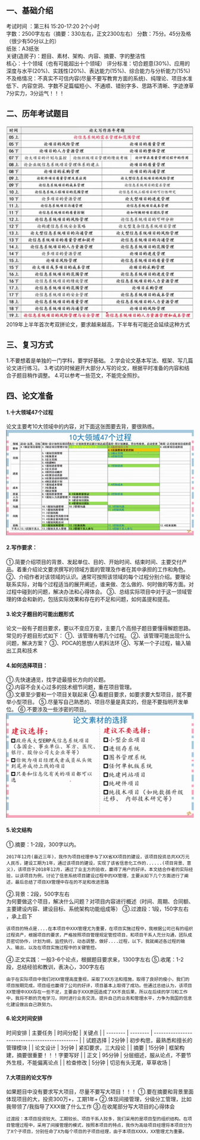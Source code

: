## 一、基础介绍
考试时间 ：第三科 15:20-17:20  2个小时    
字数：2500字左右（摘要：330左右，正文2300左右）
分数：75分。45分及格（很少有50分以上的）  
纸张：A3纸张  
关键(造房子)：题目、素材、架构、内容、摘要、字的整洁性  
核心：十个领域（也有可能超出十个领域）
评分标准：切合题意(30%)、应用的深度与水平(20%)、实践性(20%)、表达能力(15%)、综合能力与分析能力(15%)
不及格情况：不真实不可信内容(尽量不要写教育方面的系统)、纯理论、项目水准低下、内容空洞、字数不足篇幅短小、不通顺、错别字多、思路不清晰、字迹潦草
7分实力，3分运气！！！
## 二、历年考试题目
![历年考试题目](https://www.github.com/HXQ666/StoryWriterImg/raw/master/小书匠/1563086657059.png)
2019年上半年首次考双拼论文，要求越来越高，下半年有可能还会延续这种方式
## 三、复习方式
1.不要想着是单独的一门学科，要学好基础。
2.学会论文基本写法、框架、写几篇论文进行练习。
3.考试的时候避开大部分人写的论文，根据平时准备的内容和结合子题目稍作调整。
4.可以参考一些范文，不能完全照抄。
## 四、论文准备
####  1.十大领域47个过程
论文主要考10大领域中的内容，对下面这张图要去背，要很熟练。  
![10大领域47个过程](https://www.github.com/HXQ666/StoryWriterImg/raw/master/小书匠/1563087463250.png)
#### 2.写作要求：
①.简要介绍项目的背景、发起单位、目的、开始时间、结束时间、主要交付产品。着重介绍论文要求撰写的领域方面的管理及作者在其中承担的工作和角色。
②、介绍作者对该领域的认识。通常可按照该领域的每个过程分别介绍。要理论联系实际，对每个过程适当的展开阐述，谁来做、怎么做的、何时做的等方面。对过程中碰到的问题，解决办法和心得体会。
③、总结实际项目中对于这一领域管理的体会和新的，包括实际效果和存在的不足和问题，如何盖提和提高。

#### 3.论文子题目的可能出题形式
论文一般有子题目要求，要以不变应万变，主要几个高频子题目要懂得解题思路。常见的子题目形式如下：
①、该管理有哪几个过程。
②、该管理可能出现什么问题，解决方案？
③、PDCA的思想/人机料法环
④、写某一个子过程，输入输出工具和技术

#### 4.如何选择项目：
①.先快速通览，找字迹最擅长方向的论题。  
②.内容不会关心过多的技术细节问题，重在项目管理。  
③.文章至少要和一个项目关联起来
④.看题目要求，如要求要大型项目，就不要举小型项目。
⑤.尽量写自己熟悉的、项目尽量是真实的，但是不要指明开发单位。
⑥.不要涉及一些涉密的项目。
![论文素材的选择](https://www.github.com/HXQ666/StoryWriterImg/raw/master/小书匠/1563088612587.png)
  
 #### 5.论文结构
 ①.摘要：1-2段，300字以内。
 ```
 2017年12月(最近三年)，我作为项目经理参与了XX省XX项目的建设，该项目投资总共XX万元人民币，建设工期为1年，通过该项目的建设，实现了该省信息化工作的......(项目背景、意义)，该项目于2018年12月，通过了业主方的验收，赢得了用户的好评。本文结合作者的实际经验，以该项目为例，讨论了信息系统项目建设过程中的XX管理，主要从如下几个方面进行了阐述，最后总结了项目XX管理中存在的不足和改进思路
 ```
 ②.背景：2段，500字左右  
 为何要做这个项目，解决什么问题？对项目内容进行概述（时间、周期、合同额、主要建设内容、建设目标、系统架构功能组成等）
 ③.过渡段：1段，150字左右 ，承上启下
 ```
 该项目的特点是....在本项目中XXX管理尤为重要，在项目实施过程中，我根据公司已有的组织过程资产，根据项目的要求，严格按照项目管理规定管控项目，和项目干系人充分沟通，团队成员密切协作，计划为纲，监控执行，动态调整，做好....过程，以下，我就阐述各过程的输入、输出，以及在项目实施过程中的关键管控。
 ```
 ④.正文实践：一般3-6个论点，根据题目要求来，1300字左右
 ⑤.收尾：1-2段，总结经验和教训，表决心，300字左右
 ```
由于在实际项目中我们对XX管理高度重视，采取了XX方法和措施，取得了良好的瘦小，我们的项目按期完成，项目组也赢得了公司的好评，项目基本上取得了成功。但通过总结认为，该项目XX管理中XXX存在一些不足，主要由于XXX原因造成了XX不良后果，所以在后续的学习和工作中，我将不断的充电学习，同时进行业务交流，提升自己的业务和管理水平，力争为我国的信息化建设做出自己跌努力。
 ```
 #### 6.论文时间安排
时间安排
| 主要任务 | 时间分配 | 关键点                                         |
| -------- | -------- | ---------------------------------------------- |
| 试题选择 | 2分钟    | 初步构思，最熟悉和擅长的管理模块               |
| 论文设计 | 3分钟    | 紧扣要求，三大段论                             |
| 摘要     | 15分钟   | 框架构建，摘要很重要！！！字要写好             |
| 正文     | 95分钟   | 分层细述，服从论点，不要节外生枝，不能偏离论点 |
| 检查修改 | 5分钟    |  切忌有头无尾，草草收场                                              |

#### 7.大项目的论文写作
如果题目中没有要求写大项目，尽量不要写大项目！！！
①.要在摘要和背景里面体现项目的大，投资300万+，工期1年+
②.体现间接管理，分级分工管理，比如我带领了/我指导了XXX做了什么工作
③.在收尾部分写大项目的心得体会
```
过渡段：本项目投资较大、工期较长、项目干系人较多，我们采用的是项目型的组织结构。在项目管理过程中，采用了间接管理的模式，按照本项目的特点，我作为高级项目经理将本项目分为了X个子项目，分别任命了X为每个项目的子项目经理，由于本项目XXXX，XX管理尤为重要。
```

